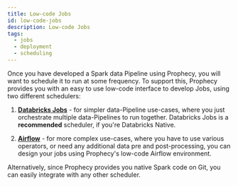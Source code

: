 ```yaml
---
title: Low-code Jobs
id: low-code-jobs
description: Low-code Jobs
tags:
  - jobs
  - deployment
  - scheduling
---
```


Once you have developed a Spark data Pipeline using Prophecy, you will want to schedule it to run at some frequency. To
support this, Prophecy provides you with an easy to use low-code interface to develop Jobs, using two different
schedulers:

1. **[Databricks Jobs](databricks-jobs.md)** - for simpler data-Pipeline use-cases, where you just
   orchestrate multiple data-Pipelines to run together. Databricks Jobs is a **recommended** scheduler, if you're
   Databricks Native.

2. **[Airflow](airflow.md)** - for more complex use-cases, where you have to use various operators, or need
   any additional data pre and post-processing, you can design your jobs using Prophecy's low-code Airflow environment.

Alternatively, since Prophecy provides you native Spark code on Git, you can easily integrate with any other scheduler.
